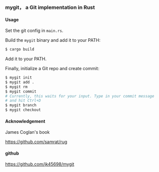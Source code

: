 ### mygit， a Git implementation in Rust

#### Usage

Set the git config in `main.rs`.

Build the `mygit` binary and add it to your PATH:

```sh
$ cargo build
```

Add it to your PATH.

Finally, initialize a Git repo and create commit:

```sh
$ mygit init
$ mygit add .
$ mygit rm
$ mygit commit
# Currently, this waits for your input. Type in your commit message
# and hit Ctrl+D
$ mygit branch
$ mygit checkout
```

#### Acknowledgement

James Coglan's book <Building Git>

https://github.com/samrat/rug

#### github
https://github.com/jk45698/mygit


